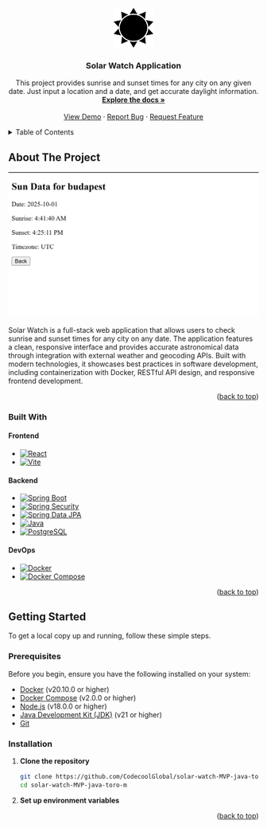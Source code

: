 <!-- PROJECT LOGO -->
<br />
<div align="center">
  <a href="https://github.com/github_username/repo_name">
    <img src="solar-watch-frontend/src/assets/logo.svg" alt="Logo" width="80" height="80">
  </a>

<h3 align="center">Solar Watch Application</h3>

  <p align="center">
    This project provides sunrise and sunset times for any city on any given date. Just input a location and a date, and get accurate daylight information.
    <br />
    <a href="https://github.com/CodecoolGlobal/solar-watch-MVP-java-toro-m.git"><strong>Explore the docs »</strong></a>
    <br />
    <br />
    <a href="https://github.com/CodecoolGlobal/solar-watch-MVP-java-toro-m.git">View Demo</a>
    &middot;
    <a href="https://github.com/CodecoolGlobal/solar-watch-MVP-java-toro-m/issues/new?labels=bug&template=bug-report---.md">Report Bug</a>
    &middot;
    <a href="https://github.com/CodecoolGlobal/solar-watch-MVP-java-toro-m/issues/new?labels=enhancement&template=feature-request---.md">Request Feature</a>
  </p>
</div>



<!-- TABLE OF CONTENTS -->
<details>
  <summary>Table of Contents</summary>
  <ol>
    <li>
      <a href="#about-the-project">About The Project</a>
      <ul>
        <li><a href="#built-with">Built With</a></li>
      </ul>
    </li>
    <li>
      <a href="#getting-started">Getting Started</a>
      <ul>
        <li><a href="#prerequisites">Prerequisites</a></li>
        <li><a href="#installation">Installation</a></li>
      </ul>
    </li>
  </ol>
</details>



<!-- ABOUT THE PROJECT -->  
## About The Project

![Product Name Screen Shot][product-screenshot]

Solar Watch is a full-stack web application that allows users to check sunrise and sunset times for any city on any date. The application features a clean, responsive interface and provides accurate astronomical data through integration with external weather and geocoding APIs. Built with modern technologies, it showcases best practices in software development, including containerization with Docker, RESTful API design, and responsive frontend development.

<p align="right">(<a href="#readme-top">back to top</a>)</p>



### Built With

#### Frontend
* [![React][React.js]][React-url]
* [![Vite][Vite.js]][Vite-url]

#### Backend
* [![Spring Boot][Spring-Boot.js]][Spring-Boot-url]
* [![Spring Security][Spring-Security.js]][Spring-Security-url]
* [![Spring Data JPA][Spring-Data-JPA.js]][Spring-Data-JPA-url]
* [![Java][Java.js]][Java-url]
* [![PostgreSQL][PostgreSQL.js]][PostgreSQL-url]

#### DevOps
* [![Docker][Docker.js]][Docker-url]
* [![Docker Compose][Docker-Compose.js]][Docker-Compose-url]

<p align="right">(<a href="#readme-top">back to top</a>)</p>



<!-- GETTING STARTED -->
## Getting Started

To get a local copy up and running, follow these simple steps.

### Prerequisites

Before you begin, ensure you have the following installed on your system:

- [Docker](https://docs.docker.com/get-docker/) (v20.10.0 or higher)
- [Docker Compose](https://docs.docker.com/compose/install/) (v2.0.0 or higher)
- [Node.js](https://nodejs.org/) (v18.0.0 or higher)
- [Java Development Kit (JDK)](https://adoptium.net/) (v21 or higher)
- [Git](https://git-scm.com/downloads)

### Installation

1. **Clone the repository**
   ```bash
   git clone https://github.com/CodecoolGlobal/solar-watch-MVP-java-toro-m.git
   cd solar-watch-MVP-java-toro-m
   ```

2. **Set up environment variables**
    <!-- To do: finsishe dockerisation, and write Read me installation steps-->

<p align="right">(<a href="#readme-top">back to top</a>)</p>





<!-- MARKDOWN LINKS & IMAGES -->
<!-- https://www.markdownguide.org/basic-syntax/#reference-style-links -->
[contributors-shield]: https://img.shields.io/github/contributors/github_username/repo_name.svg?style=for-the-badge
[contributors-url]: https://github.com/github_username/repo_name/graphs/contributors
[forks-shield]: https://img.shields.io/github/forks/github_username/repo_name.svg?style=for-the-badge
[forks-url]: https://github.com/github_username/repo_name/network/members
[stars-shield]: https://img.shields.io/github/stars/github_username/repo_name.svg?style=for-the-badge
[stars-url]: https://github.com/github_username/repo_name/stargazers
[issues-shield]: https://img.shields.io/github/issues/github_username/repo_name.svg?style=for-the-badge
[issues-url]: https://github.com/github_username/repo_name/issues
[license-shield]: https://img.shields.io/github/license/github_username/repo_name.svg?style=for-the-badge
[license-url]: https://github.com/github_username/repo_name/blob/master/LICENSE.txt
[linkedin-shield]: https://img.shields.io/badge/-LinkedIn-black.svg?style=for-the-badge&logo=linkedin&colorB=555
[linkedin-url]: https://linkedin.com/in/linkedin_username
[product-screenshot]: app-screenshot.png
[Next.js]: https://img.shields.io/badge/next.js-000000?style=for-the-badge&logo=nextdotjs&logoColor=white
[Next-url]: https://nextjs.org/
[React.js]: https://img.shields.io/badge/React-20232A?style=for-the-badge&logo=react&logoColor=61DAFB
[React-url]: https://reactjs.org/
[Vue.js]: https://img.shields.io/badge/Vue.js-35495E?style=for-the-badge&logo=vuedotjs&logoColor=4FC08D
[Vue-url]: https://vuejs.org/
[Angular.io]: https://img.shields.io/badge/Angular-DD0031?style=for-the-badge&logo=angular&logoColor=white
[Angular-url]: https://angular.io/
[Svelte.dev]: https://img.shields.io/badge/Svelte-4A4A55?style=for-the-badge&logo=svelte&logoColor=FF3E00
[Svelte-url]: https://svelte.dev/
[Laravel.com]: https://img.shields.io/badge/Laravel-FF2D20?style=for-the-badge&logo=laravel&logoColor=white
[Laravel-url]: https://laravel.com
[Bootstrap.com]: https://img.shields.io/badge/Bootstrap-563D7C?style=for-the-badge&logo=bootstrap&logoColor=white
[Bootstrap-url]: https://getbootstrap.com
[JQuery.com]: https://img.shields.io/badge/jQuery-0769AD?style=for-the-badge&logo=jquery&logoColor=white
[JQuery-url]: https://jquery.com
[React.js]: https://img.shields.io/badge/React-20232A?style=for-the-badge&logo=react&logoColor=61DAFB
[React-url]: https://reactjs.org/
[Vite.js]: https://img.shields.io/badge/Vite-646CFF?style=for-the-badge&logo=vite&logoColor=white
[Vite-url]: https://vitejs.dev/
[MUI.js]: https://img.shields.io/badge/MUI-007FFF?style=for-the-badge&logo=mui&logoColor=white
[MUI-url]: https://mui.com/
[React-Router.js]: https://img.shields.io/badge/React_Router-CA4245?style=for-the-badge&logo=react-router&logoColor=white
[React-Router-url]: https://reactrouter.com/
[Framer-Motion.js]: https://img.shields.io/badge/Framer_Motion-0055FF?style=for-the-badge&logo=framer&logoColor=white
[Framer-Motion-url]: https://www.framer.com/motion/
[Date-fns.js]: https://img.shields.io/badge/date--fns-007AFF?style=for-the-badge
[Date-fns-url]: https://date-fns.org/
[Spring-Boot.js]: https://img.shields.io/badge/Spring_Boot-6DB33F?style=for-the-badge&logo=spring&logoColor=white
[Spring-Boot-url]: https://spring.io/projects/spring-boot
[Spring-Security.js]: https://img.shields.io/badge/Spring_Security-6DB33F?style=for-the-badge&logo=spring-security&logoColor=white
[Spring-Security-url]: https://spring.io/projects/spring-security
[Spring-Data-JPA.js]: https://img.shields.io/badge/Spring_Data_JPA-6DB33F?style=for-the-badge&logo=spring&logoColor=white
[Spring-Data-JPA-url]: https://spring.io/projects/spring-data-jpa
[Java.js]: https://img.shields.io/badge/Java-ED8B00?style=for-the-badge&logo=openjdk&logoColor=white
[Java-url]: https://www.oracle.com/java/
[PostgreSQL.js]: https://img.shields.io/badge/PostgreSQL-316192?style=for-the-badge&logo=postgresql&logoColor=white
[PostgreSQL-url]: https://www.postgresql.org/
[Docker.js]: https://img.shields.io/badge/Docker-2496ED?style=for-the-badge&logo=docker&logoColor=white
[Docker-url]: https://www.docker.com/
[Docker-Compose.js]: https://img.shields.io/badge/Docker_Compose-2496ED?style=for-the-badge&logo=docker&logoColor=white
[Docker-Compose-url]: https://docs.docker.com/compose/
